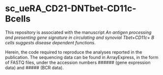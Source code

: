 # sc_ueRA_CD21-DNTbet-CD11c-Bcells
This repository is associated with the manuscript *An antigen processing and presenting gene signature in circulating and synovial Tbet+CD11c+ B cells suggests disease dependent functions*.

Herein, the code required to reproduce the analyses reported in the publication. The sequencing data can be found in ArrayExpress, in the form of FASTQ files, under the accession numbers ###### (gene expression data) and ##### (BCR data).
